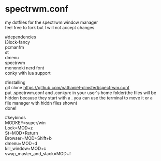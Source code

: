 # spectrwm.conf
my dotfiles for the spectrwm window manager                                                    
feel free to fork but I will not accept changes 

#dependencies                                      
i3lock-fancy                                       
pcmanfm                            
st                          
dmenu                        
spectrwm                       
mononoki nerd font                                                      
conky with lua support                                                         

#installing                       
git clone https://github.com/nathaniel-olmsted/spectrwm.conf                    
put .spectrwm.conf and .conkyrc in your user's home folder(the files will be hidden because they start with a . you can use the terminal to move it or a file manager with hiddn files shown)                     
done!             
 
#keybinds                        
MODKEY=super/win                      
Lock=MOD+z                                  
St=MOD+Return                                    
Browser=MOD+Shift+b                                         
dmenu=MOD+d                            
kill_window=MOD+c                             
swap_master_and_stack=MOD+f                        
       
